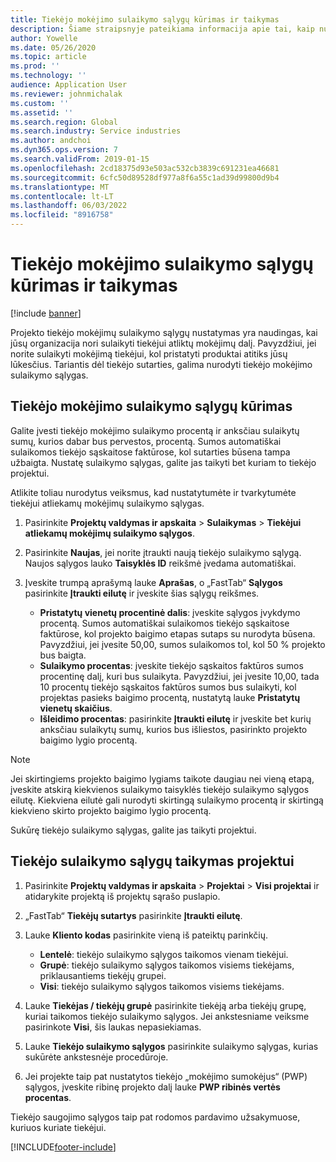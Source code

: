 ```yaml
---
title: Tiekėjo mokėjimo sulaikymo sąlygų kūrimas ir taikymas
description: Šiame straipsnyje pateikiama informacija apie tai, kaip nustatyti ir išlaikyti tiekėjo mokėjimų užlaikymo sąlygas.
author: Yowelle
ms.date: 05/26/2020
ms.topic: article
ms.prod: ''
ms.technology: ''
audience: Application User
ms.reviewer: johnmichalak
ms.custom: ''
ms.assetid: ''
ms.search.region: Global
ms.search.industry: Service industries
ms.author: andchoi
ms.dyn365.ops.version: 7
ms.search.validFrom: 2019-01-15
ms.openlocfilehash: 2cd18375d93e503ac532cb3839c691231ea46681
ms.sourcegitcommit: 6cfc50d89528df977a8f6a55c1ad39d99800d9b4
ms.translationtype: MT
ms.contentlocale: lt-LT
ms.lasthandoff: 06/03/2022
ms.locfileid: "8916758"
---
```

# <a name="create-and-apply-vendor-payment-retention-terms"></a>Tiekėjo mokėjimo sulaikymo sąlygų kūrimas ir taikymas

[!include [banner](../includes/banner.md)] 

Projekto tiekėjo mokėjimų sulaikymo sąlygų nustatymas yra naudingas, kai jūsų organizacija nori sulaikyti tiekėjui atliktų mokėjimų dalį. Pavyzdžiui, jei norite sulaikyti mokėjimą tiekėjui, kol pristatyti produktai atitiks jūsų lūkesčius. Tariantis dėl tiekėjo sutarties, galima nurodyti tiekėjo mokėjimo sulaikymo sąlygas.

## <a name="create-vendor-payment-retention-terms"></a>Tiekėjo mokėjimo sulaikymo sąlygų kūrimas

Galite įvesti tiekėjo mokėjimo sulaikymo procentą ir anksčiau sulaikytų sumų, kurios dabar bus pervestos, procentą. Sumos automatiškai sulaikomos tiekėjo sąskaitose faktūrose, kol sutarties būsena tampa užbaigta. Nustatę sulaikymo sąlygas, galite jas taikyti bet kuriam to tiekėjo projektui.

Atlikite toliau nurodytus veiksmus, kad nustatytumėte ir tvarkytumėte tiekėjui atliekamų mokėjimų sulaikymo sąlygas. 

1. Pasirinkite **Projektų valdymas ir apskaita** > **Sulaikymas** > **Tiekėjui atliekamų mokėjimų sulaikymo sąlygos**.
2. Pasirinkite **Naujas**, jei norite įtraukti naują tiekėjo sulaikymo sąlygą. Naujos sąlygos lauko **Taisyklės ID** reikšmė įvedama automatiškai. 
3. Įveskite trumpą aprašymą lauke **Aprašas**, o „FastTab“ **Sąlygos** pasirinkite **Įtraukti eilutę** ir įveskite šias sąlygų reikšmes.

   - **Pristatytų vienetų procentinė dalis**: įveskite sąlygos įvykdymo procentą. Sumos automatiškai sulaikomos tiekėjo sąskaitose faktūrose, kol projekto baigimo etapas sutaps su nurodyta būsena. Pavyzdžiui, jei įvesite 50,00, sumos sulaikomos tol, kol 50 % projekto bus baigta.
   - **Sulaikymo procentas**: įveskite tiekėjo sąskaitos faktūros sumos procentinę dalį, kuri bus sulaikyta. Pavyzdžiui, jei įvesite 10,00, tada 10 procentų tiekėjo sąskaitos faktūros sumos bus sulaikyti, kol projektas pasieks baigimo procentą, nustatytą lauke **Pristatytų vienetų skaičius**.
   - **Išleidimo procentas**: pasirinkite **Įtraukti eilutę** ir įveskite bet kurių anksčiau sulaikytų sumų, kurios bus išliestos, pasirinkto projekto baigimo lygio procentą.

> [!NOTE]
> Jei skirtingiems projekto baigimo lygiams taikote daugiau nei vieną etapą, įveskite atskirą kiekvienos sulaikymo taisyklės tiekėjo sulaikymo sąlygos eilutę. Kiekviena eilutė gali nurodyti skirtingą sulaikymo procentą ir skirtingą kiekvieno skirto projekto baigimo lygio procentą.

Sukūrę tiekėjo sulaikymo sąlygas, galite jas taikyti projektui.

## <a name="apply-vendor-retention-terms-to-a-project"></a>Tiekėjo sulaikymo sąlygų taikymas projektui

1. Pasirinkite **Projektų valdymas ir apskaita** > **Projektai** > **Visi projektai** ir atidarykite projektą iš projektų sąrašo puslapio.
2. „FastTab“ **Tiekėjų sutartys** pasirinkite **Įtraukti eilutę**.
3. Lauke **Kliento kodas** pasirinkite vieną iš pateiktų parinkčių. 

   - **Lentelė**: tiekėjo sulaikymo sąlygos taikomos vienam tiekėjui.
   - **Grupė**: tiekėjo sulaikymo sąlygos taikomos visiems tiekėjams, priklausantiems tiekėjų grupei.
   - **Visi**: tiekėjo sulaikymo sąlygos taikomos visiems tiekėjams.

4. Lauke **Tiekėjas / tiekėjų grupė** pasirinkite tiekėją arba tiekėjų grupę, kuriai taikomos tiekėjo sulaikymo sąlygos. Jei ankstesniame veiksme pasirinkote **Visi**, šis laukas nepasiekiamas.
5. Lauke **Tiekėjo sulaikymo sąlygos** pasirinkite sulaikymo sąlygas, kurias sukūrėte ankstesnėje procedūroje.
6. Jei projekte taip pat nustatytos tiekėjo „mokėjimo sumokėjus“ (PWP) sąlygos, įveskite ribinę projekto dalį lauke **PWP ribinės vertės procentas**.

Tiekėjo saugojimo sąlygos taip pat rodomos pardavimo užsakymuose, kuriuos kuriate tiekėjui.


[!INCLUDE[footer-include](../includes/footer-banner.md)]